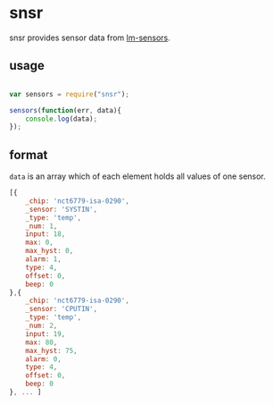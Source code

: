 # snsr

snsr provides sensor data from [lm-sensors](https://github.com/lm-sensors/lm-sensors).

## usage

``` javascript

var sensors = require("snsr");

sensors(function(err, data){
	console.log(data);
});

```

## format

`data` is an array which of each element holds all values of one sensor.

``` javascript
[{
	_chip: 'nct6779-isa-0290',
	_sensor: 'SYSTIN',
	_type: 'temp',
	_num: 1,
	input: 18,
	max: 0,
	max_hyst: 0,
	alarm: 1,
	type: 4,
	offset: 0,
	beep: 0 
},{
	_chip: 'nct6779-isa-0290',
	_sensor: 'CPUTIN',
	_type: 'temp',
	_num: 2,
	input: 19,
	max: 80,
	max_hyst: 75,
	alarm: 0,
	type: 4,
	offset: 0,
	beep: 0 
}, ... ]
```
